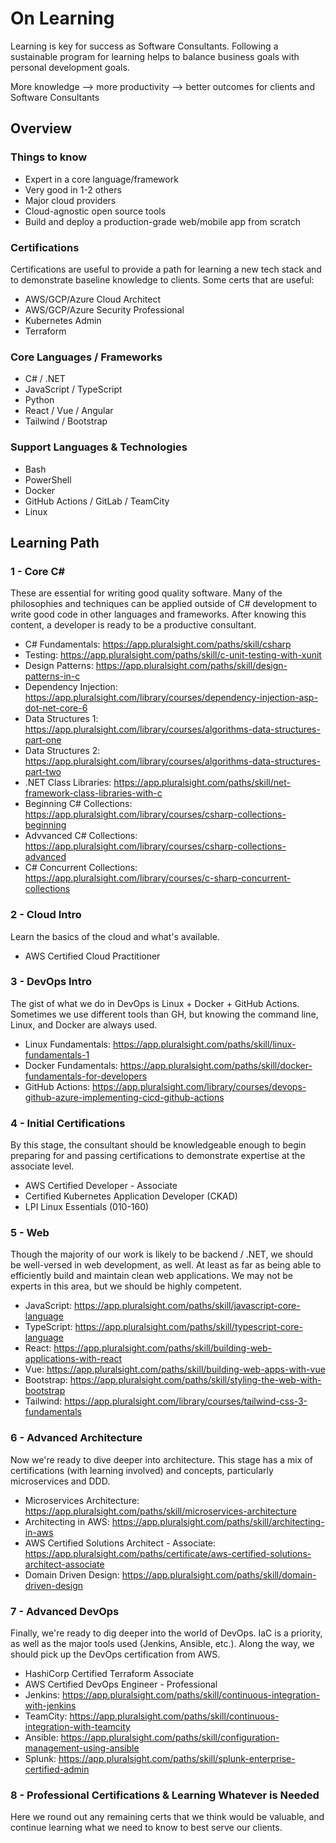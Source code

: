 # On Learning

Learning is key for success as Software Consultants. Following a sustainable program for learning helps to balance business goals with personal development goals.

More knowledge --> more productivity --> better outcomes for clients and Software Consultants

## Overview

### Things to know

- Expert in a core language/framework
- Very good in 1-2 others
- Major cloud providers
- Cloud-agnostic open source tools
- Build and deploy a production-grade web/mobile app from scratch

### Certifications

Certifications are useful to provide a path for learning a new tech stack and to demonstrate baseline knowledge to clients. Some certs that are useful:
- AWS/GCP/Azure Cloud Architect
- AWS/GCP/Azure Security Professional
- Kubernetes Admin
- Terraform

### Core Languages / Frameworks

- C# / .NET
- JavaScript / TypeScript
- Python
- React / Vue / Angular
- Tailwind / Bootstrap

### Support Languages & Technologies

- Bash
- PowerShell
- Docker
- GitHub Actions / GitLab / TeamCity
- Linux

## Learning Path

### 1 - Core C#

These are essential for writing good quality software. Many of the philosophies and techniques can be applied outside of C# development to write good code in other languages and frameworks. After knowing this content, a developer is ready to be a productive consultant.

- C# Fundamentals: https://app.pluralsight.com/paths/skill/csharp
- Testing: https://app.pluralsight.com/paths/skill/c-unit-testing-with-xunit
- Design Patterns: https://app.pluralsight.com/paths/skill/design-patterns-in-c
- Dependency Injection: https://app.pluralsight.com/library/courses/dependency-injection-asp-dot-net-core-6
- Data Structures 1: https://app.pluralsight.com/library/courses/algorithms-data-structures-part-one
- Data Structures 2: https://app.pluralsight.com/library/courses/algorithms-data-structures-part-two
- .NET Class Libraries: https://app.pluralsight.com/paths/skill/net-framework-class-libraries-with-c
- Beginning C# Collections: https://app.pluralsight.com/library/courses/csharp-collections-beginning
- Advvanced C# Collections: https://app.pluralsight.com/library/courses/csharp-collections-advanced
- C# Concurrent Collections: https://app.pluralsight.com/library/courses/c-sharp-concurrent-collections

### 2 - Cloud Intro

Learn the basics of the cloud and what's available.

- AWS Certified Cloud Practitioner

### 3 - DevOps Intro

The gist of what we do in DevOps is Linux + Docker + GitHub Actions. Sometimes we use different tools than GH, but knowing the command line, Linux, and Docker are always used.

- Linux Fundamentals: https://app.pluralsight.com/paths/skill/linux-fundamentals-1
- Docker Fundamentals: https://app.pluralsight.com/paths/skill/docker-fundamentals-for-developers
- GitHub Actions: https://app.pluralsight.com/library/courses/devops-github-azure-implementing-cicd-github-actions

### 4 - Initial Certifications

By this stage, the consultant should be knowledgeable enough to begin preparing for and passing certifications to demonstrate expertise at the associate level.

- AWS Certified Developer - Associate
- Certified Kubernetes Application Developer (CKAD)
- LPI Linux Essentials (010-160)

### 5 - Web

Though the majority of our work is likely to be backend / .NET, we should be well-versed in web development, as well. At least as far as being able to efficiently build and maintain clean web applications. We may not be experts in this area, but we should be highly competent.

- JavaScript: https://app.pluralsight.com/paths/skill/javascript-core-language
- TypeScript: https://app.pluralsight.com/paths/skill/typescript-core-language
- React: https://app.pluralsight.com/paths/skill/building-web-applications-with-react
- Vue: https://app.pluralsight.com/paths/skill/building-web-apps-with-vue
- Bootstrap: https://app.pluralsight.com/paths/skill/styling-the-web-with-bootstrap
- Tailwind: https://app.pluralsight.com/library/courses/tailwind-css-3-fundamentals

### 6 - Advanced Architecture

Now we're ready to dive deeper into architecture. This stage has a mix of certifications (with learning involved) and concepts, particularly microservices and DDD.

- Microservices Architecture: https://app.pluralsight.com/paths/skill/microservices-architecture
- Architecting in AWS: https://app.pluralsight.com/paths/skill/architecting-in-aws
- AWS Certified Solutions Architect - Associate: https://app.pluralsight.com/paths/certificate/aws-certified-solutions-architect-associate
- Domain Driven Design: https://app.pluralsight.com/paths/skill/domain-driven-design

### 7 - Advanced DevOps

Finally, we're ready to dig deeper into the world of DevOps. IaC is a priority, as well as the major tools used (Jenkins, Ansible, etc.). Along the way, we should pick up the DevOps certification from AWS.

- HashiCorp Certified Terraform Associate
- AWS Certified DevOps Engineer - Professional
- Jenkins: https://app.pluralsight.com/paths/skill/continuous-integration-with-jenkins
- TeamCity: https://app.pluralsight.com/paths/skill/continuous-integration-with-teamcity
- Ansible: https://app.pluralsight.com/paths/skill/configuration-management-using-ansible
- Splunk: https://app.pluralsight.com/paths/skill/splunk-enterprise-certified-admin

### 8 - Professional Certifications & Learning Whatever is Needed

Here we round out any remaining certs that we think would be valuable, and continue learning what we need to know to best serve our clients.
